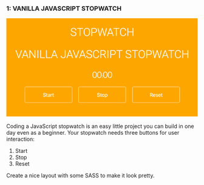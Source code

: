 
### 1: VANILLA JAVASCRIPT STOPWATCH

![Vanilla JavaScript stopwatch project](./image/Vanilla-JavaScript-stopwatch-project.png)

Coding a JavaScript stopwatch is an easy little project you can build in one day even as a beginner. Your stopwatch needs three buttons for user interaction:

1.  Start
2.  Stop
3.  Reset

Create a nice layout with some SASS to make it look pretty.

